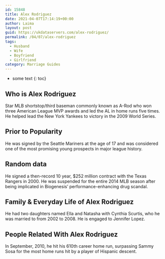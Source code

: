```yaml
---
id: 15848
title: Alex Rodriguez
date: 2021-04-07T17:14:19+00:00
author: Laima
layout: post
guid: https://ukdataservers.com/alex-rodriguez/
permalink: /04/07/alex-rodriguez
tags:
  - Husband
  - Wife
  - Boyfriend
  - Girlfriend
category: Marriage Guides
---
```


* some text
{: toc}


## Who is Alex Rodriguez
                  
                  
                  
Star MLB shortstop/third baseman commonly known as A-Rod who won three American League MVP awards and led the AL in home runs five times. He helped lead the New York Yankees to victory in the 2009 World Series.
                  
              
            
              
            
                
                
                
## Prior to Popularity
                  
                  
                  
He was signed by the Seattle Mariners at the age of 17 and was considered one of the most promising young prospects in major league history.
                  
              
            
              
            
                
                
                
## Random data
                  
                  
                  
He signed a then-record 10 year, $252 million contract with the Texas Rangers in 2000. He was suspended for the entire 2014 MLB season after being implicated in Biogenesis&#8217; performance-enhancing drug scandal. 
                  
              
            
              
            
                
                
                
## Family & Everyday Life of Alex Rodriguez
                  
                  
                  
He had two daughters named Ella and Natasha with Cynthia Scurtis, who he was married to from 2002 to 2008. He is engaged to Jennifer Lopez.
                  
              
            
              
            
                
                
                
## People Related With Alex Rodriguez
                  
                  
                  
In September, 2010, he hit his 610th career home run, surpassing Sammy Sosa for the most home runs hit by a player of Hispanic descent.
                  
              
            
              
            
                
              
            
              
              
            
            
              
            
          
          
          